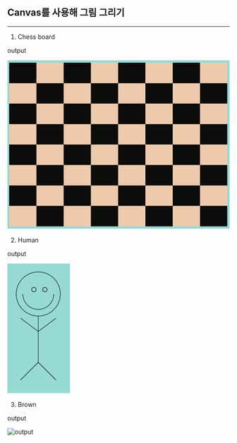 ## Canvas를 사용해 그림 그리기
---
1. Chess board

output

![chess](./chessBoard.png)

2. Human

output

![human](./human.png)

3. Brown

output

![output](./output.png)
